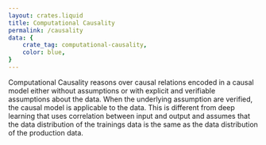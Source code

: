 ```yaml
---
layout: crates.liquid
title: Computational Causality
permalink: /causality
data: {
    crate_tag: computational-causality,
    color: blue,
}
---
```


Computational Causality reasons over causal relations encoded in a causal model either without assumptions
or with explicit and verifiable assumptions about the data. When the underlying assumption are verified, the causal
model is applicable to the data. This is different from deep learning that uses correlation between input and output 
and assumes that the data distribution of the trainings data is the same as the data distribution of the production data.